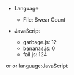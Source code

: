- Language
	- File: Swear Count


- JavaScript
	- garbage.js: 12
	- bananas.js: 0
	- fail.js: 124

<swear> or <swear> or <swear> language:JavaScript